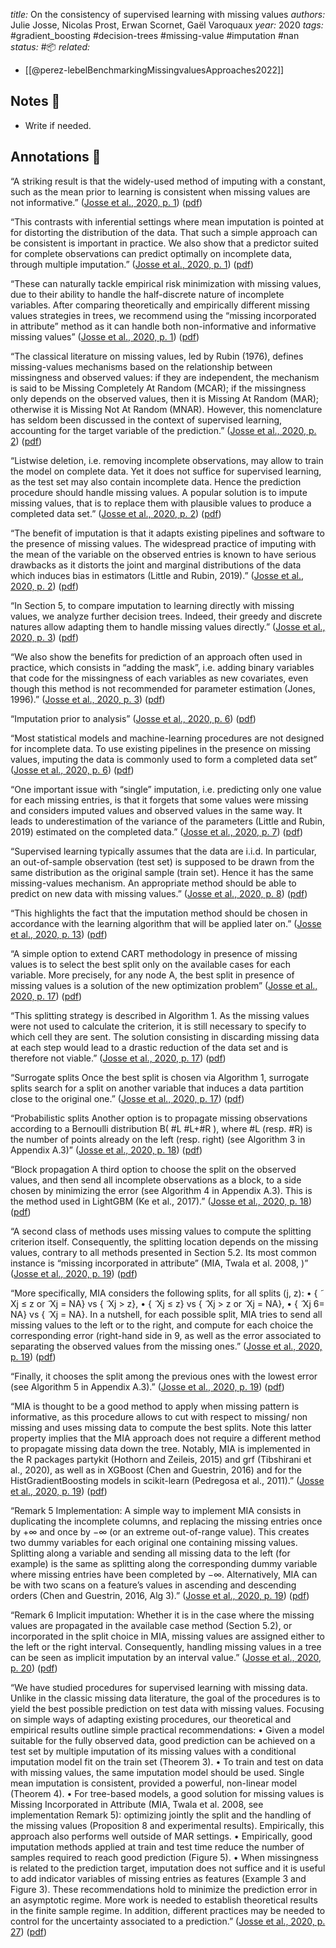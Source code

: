 *title:* On the consistency of supervised learning with missing values
*authors:* Julie Josse, Nicolas Prost, Erwan Scornet, Gaël Varoquaux
*year:* 2020
*tags:* #gradient_boosting #decision-trees #missing-value #imputation #nan 
*status:* #📦 
*related:*
- [[@perez-lebelBenchmarkingMissingvaluesApproaches2022]]
## Notes 📍
- Write if needed.

## Annotations 📖


“A striking result is that the widely-used method of imputing with a constant, such as the mean prior to learning is consistent when missing values are not informative.” ([Josse et al., 2020, p. 1](zotero://select/library/items/IV3UNULR)) ([pdf](zotero://open-pdf/library/items/HK8RPCRM?page=1&annotation=5QVYVDL4))

“This contrasts with inferential settings where mean imputation is pointed at for distorting the distribution of the data. That such a simple approach can be consistent is important in practice. We also show that a predictor suited for complete observations can predict optimally on incomplete data, through multiple imputation.” ([Josse et al., 2020, p. 1](zotero://select/library/items/IV3UNULR)) ([pdf](zotero://open-pdf/library/items/HK8RPCRM?page=1&annotation=34875C7U))

“These can naturally tackle empirical risk minimization with missing values, due to their ability to handle the half-discrete nature of incomplete variables. After comparing theoretically and empirically different missing values strategies in trees, we recommend using the “missing incorporated in attribute” method as it can handle both non-informative and informative missing values” ([Josse et al., 2020, p. 1](zotero://select/library/items/IV3UNULR)) ([pdf](zotero://open-pdf/library/items/HK8RPCRM?page=1&annotation=35WKNVW9))

“The classical literature on missing values, led by Rubin (1976), defines missing-values mechanisms based on the relationship between missingness and observed values: if they are independent, the mechanism is said to be Missing Completely At Random (MCAR); if the missingness only depends on the observed values, then it is Missing At Random (MAR); otherwise it is Missing Not At Random (MNAR). However, this nomenclature has seldom been discussed in the context of supervised learning, accounting for the target variable of the prediction.” ([Josse et al., 2020, p. 2](zotero://select/library/items/IV3UNULR)) ([pdf](zotero://open-pdf/library/items/HK8RPCRM?page=2&annotation=YI5CZ8V8))

“Listwise deletion, i.e. removing incomplete observations, may allow to train the model on complete data. Yet it does not suffice for supervised learning, as the test set may also contain incomplete data. Hence the prediction procedure should handle missing values. A popular solution is to impute missing values, that is to replace them with plausible values to produce a completed data set.” ([Josse et al., 2020, p. 2](zotero://select/library/items/IV3UNULR)) ([pdf](zotero://open-pdf/library/items/HK8RPCRM?page=2&annotation=FUKJZVNZ))

“The benefit of imputation is that it adapts existing pipelines and software to the presence of missing values. The widespread practice of imputing with the mean of the variable on the observed entries is known to have serious drawbacks as it distorts the joint and marginal distributions of the data which induces bias in estimators (Little and Rubin, 2019).” ([Josse et al., 2020, p. 2](zotero://select/library/items/IV3UNULR)) ([pdf](zotero://open-pdf/library/items/HK8RPCRM?page=2&annotation=CAUT4QUV))

“In Section 5, to compare imputation to learning directly with missing values, we analyze further decision trees. Indeed, their greedy and discrete natures allow adapting them to handle missing values directly.” ([Josse et al., 2020, p. 3](zotero://select/library/items/IV3UNULR)) ([pdf](zotero://open-pdf/library/items/HK8RPCRM?page=3&annotation=ZHCHXEQP))

“We also show the benefits for prediction of an approach often used in practice, which consists in “adding the mask”, i.e. adding binary variables that code for the missingness of each variables as new covariates, even though this method is not recommended for parameter estimation (Jones, 1996).” ([Josse et al., 2020, p. 3](zotero://select/library/items/IV3UNULR)) ([pdf](zotero://open-pdf/library/items/HK8RPCRM?page=3&annotation=U7756GTF))

“Imputation prior to analysis” ([Josse et al., 2020, p. 6](zotero://select/library/items/IV3UNULR)) ([pdf](zotero://open-pdf/library/items/HK8RPCRM?page=6&annotation=CR7CZ4GE))

“Most statistical models and machine-learning procedures are not designed for incomplete data. To use existing pipelines in the presence on missing values, imputing the data is commonly used to form a completed data set” ([Josse et al., 2020, p. 6](zotero://select/library/items/IV3UNULR)) ([pdf](zotero://open-pdf/library/items/HK8RPCRM?page=6&annotation=B36832XQ))

“One important issue with “single” imputation, i.e. predicting only one value for each missing entries, is that it forgets that some values were missing and considers imputed values and observed values in the same way. It leads to underestimation of the variance of the parameters (Little and Rubin, 2019) estimated on the completed data.” ([Josse et al., 2020, p. 7](zotero://select/library/items/IV3UNULR)) ([pdf](zotero://open-pdf/library/items/HK8RPCRM?page=7&annotation=C8HKB6GT))

“Supervised learning typically assumes that the data are i.i.d. In particular, an out-of-sample observation (test set) is supposed to be drawn from the same distribution as the original sample (train set). Hence it has the same missing-values mechanism. An appropriate method should be able to predict on new data with missing values.” ([Josse et al., 2020, p. 8](zotero://select/library/items/IV3UNULR)) ([pdf](zotero://open-pdf/library/items/HK8RPCRM?page=8&annotation=FDHUY7H9))

“This highlights the fact that the imputation method should be chosen in accordance with the learning algorithm that will be applied later on.” ([Josse et al., 2020, p. 13](zotero://select/library/items/IV3UNULR)) ([pdf](zotero://open-pdf/library/items/HK8RPCRM?page=13&annotation=DRJRXUK4))

“A simple option to extend CART methodology in presence of missing values is to select the best split only on the available cases for each variable. More precisely, for any node A, the best split in presence of missing values is a solution of the new optimization problem” ([Josse et al., 2020, p. 17](zotero://select/library/items/IV3UNULR)) ([pdf](zotero://open-pdf/library/items/HK8RPCRM?page=17&annotation=RU4ZZ7JV))

“This splitting strategy is described in Algorithm 1. As the missing values were not used to calculate the criterion, it is still necessary to specify to which cell they are sent. The solution consisting in discarding missing data at each step would lead to a drastic reduction of the data set and is therefore not viable.” ([Josse et al., 2020, p. 17](zotero://select/library/items/IV3UNULR)) ([pdf](zotero://open-pdf/library/items/HK8RPCRM?page=17&annotation=U36IQAGN))

“Surrogate splits Once the best split is chosen via Algorithm 1, surrogate splits search for a split on another variable that induces a data partition close to the original one.” ([Josse et al., 2020, p. 17](zotero://select/library/items/IV3UNULR)) ([pdf](zotero://open-pdf/library/items/HK8RPCRM?page=17&annotation=69AXLE97))

“Probabilistic splits Another option is to propagate missing observations according to a Bernoulli distribution B( #L #L+#R ), where #L (resp. #R) is the number of points already on the left (resp. right) (see Algorithm 3 in Appendix A.3)” ([Josse et al., 2020, p. 18](zotero://select/library/items/IV3UNULR)) ([pdf](zotero://open-pdf/library/items/HK8RPCRM?page=18&annotation=RZ3GTFLX))

“Block propagation A third option to choose the split on the observed values, and then send all incomplete observations as a block, to a side chosen by minimizing the error (see Algorithm 4 in Appendix A.3). This is the method used in LightGBM (Ke et al., 2017).” ([Josse et al., 2020, p. 18](zotero://select/library/items/IV3UNULR)) ([pdf](zotero://open-pdf/library/items/HK8RPCRM?page=18&annotation=7G6MQTX6))

“A second class of methods uses missing values to compute the splitting criterion itself. Consequently, the splitting location depends on the missing values, contrary to all methods presented in Section 5.2. Its most common instance is “missing incorporated in attribute” (MIA, Twala et al. 2008, )” ([Josse et al., 2020, p. 19](zotero://select/library/items/IV3UNULR)) ([pdf](zotero://open-pdf/library/items/HK8RPCRM?page=19&annotation=W5PPBJXU))

“More specifically, MIA considers the following splits, for all splits (j, z): • { ̃ Xj ≤ z or ̃ Xj = NA} vs { ̃ Xj > z}, • { ̃ Xj ≤ z} vs { ̃ Xj > z or ̃ Xj = NA}, • { ̃ Xj 6= NA} vs { ̃ Xj = NA}. In a nutshell, for each possible split, MIA tries to send all missing values to the left or to the right, and compute for each choice the corresponding error (right-hand side in 9, as well as the error associated to separating the observed values from the missing ones.” ([Josse et al., 2020, p. 19](zotero://select/library/items/IV3UNULR)) ([pdf](zotero://open-pdf/library/items/HK8RPCRM?page=19&annotation=V5DEHSCS))

“Finally, it chooses the split among the previous ones with the lowest error (see Algorithm 5 in Appendix A.3).” ([Josse et al., 2020, p. 19](zotero://select/library/items/IV3UNULR)) ([pdf](zotero://open-pdf/library/items/HK8RPCRM?page=19&annotation=K7XKH276))

“MIA is thought to be a good method to apply when missing pattern is informative, as this procedure allows to cut with respect to missing/ non missing and uses missing data to compute the best splits. Note this latter property implies that the MIA approach does not require a different method to propagate missing data down the tree. Notably, MIA is implemented in the R packages partykit (Hothorn and Zeileis, 2015) and grf (Tibshirani et al., 2020), as well as in XGBoost (Chen and Guestrin, 2016) and for the HistGradientBoosting models in scikit-learn (Pedregosa et al., 2011).” ([Josse et al., 2020, p. 19](zotero://select/library/items/IV3UNULR)) ([pdf](zotero://open-pdf/library/items/HK8RPCRM?page=19&annotation=TUX46ZNE))

“Remark 5 Implementation: A simple way to implement MIA consists in duplicating the incomplete columns, and replacing the missing entries once by +∞ and once by −∞ (or an extreme out-of-range value). This creates two dummy variables for each original one containing missing values. Splitting along a variable and sending all missing data to the left (for example) is the same as splitting along the corresponding dummy variable where missing entries have been completed by −∞. Alternatively, MIA can be with two scans on a feature’s values in ascending and descending orders (Chen and Guestrin, 2016, Alg 3).” ([Josse et al., 2020, p. 19](zotero://select/library/items/IV3UNULR)) ([pdf](zotero://open-pdf/library/items/HK8RPCRM?page=19&annotation=WW3JPTT5))

“Remark 6 Implicit imputation: Whether it is in the case where the missing values are propagated in the available case method (Section 5.2), or incorporated in the split choice in MIA, missing values are assigned either to the left or the right interval. Consequently, handling missing values in a tree can be seen as implicit imputation by an interval value.” ([Josse et al., 2020, p. 20](zotero://select/library/items/IV3UNULR)) ([pdf](zotero://open-pdf/library/items/HK8RPCRM?page=20&annotation=UFCPQBWY))

“We have studied procedures for supervised learning with missing data. Unlike in the classic missing data literature, the goal of the procedures is to yield the best possible prediction on test data with missing values. Focusing on simple ways of adapting existing procedures, our theoretical and empirical results outline simple practical recommendations: • Given a model suitable for the fully observed data, good prediction can be achieved on a test set by multiple imputation of its missing values with a conditional imputation model fit on the train set (Theorem 3). • To train and test on data with missing values, the same imputation model should be used. Single mean imputation is consistent, provided a powerful, non-linear model (Theorem 4). • For tree-based models, a good solution for missing values is Missing Incorporated in Attribute (MIA, Twala et al. 2008, see implementation Remark 5): optimizing jointly the split and the handling of the missing values (Proposition 8 and experimental results). Empirically, this approach also performs well outside of MAR settings. • Empirically, good imputation methods applied at train and test time reduce the number of samples required to reach good prediction (Figure 5). • When missingness is related to the prediction target, imputation does not suffice and it is useful to add indicator variables of missing entries as features (Example 3 and Figure 3). These recommendations hold to minimize the prediction error in an asymptotic regime. More work is needed to establish theoretical results in the finite sample regime. In addition, different practices may be needed to control for the uncertainty associated to a prediction.” ([Josse et al., 2020, p. 27](zotero://select/library/items/IV3UNULR)) ([pdf](zotero://open-pdf/library/items/HK8RPCRM?page=27&annotation=TBAT5MBI))